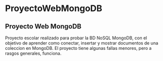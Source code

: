 # ProyectoWebMongoDB
Proyecto Web MongoDB
-------------------------------------------------------------------------------------------
Proyecto escolar realizado para probar la BD NoSQL MongoDB, con el objetivo de aprender como conectar, insertar y mostrar documentos de una coleccion en MongoDB.
El proyecto tiene algunas fallas menores, pero a rasgos generales, funciona.
